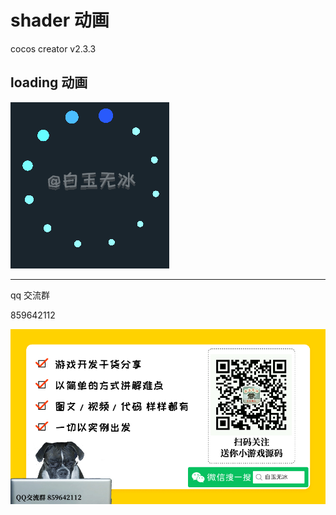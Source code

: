 
# shader 动画


cocos creator v2.3.3  

## loading 动画
![](./../img/shader_animation.gif)  


---

qq 交流群

859642112

![](./../img/about.jpg)